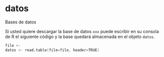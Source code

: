 # datos
Bases de datos

Si usted quiere descargar la base de datos `xxx` puede escribir en su consola de R el siguiente código y la base quedará almacenada en el objeto `datos`.

```s
file <- 
datos <- read.table(file=file, header=TRUE)
```

